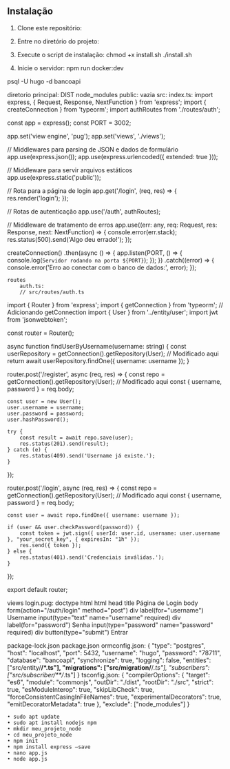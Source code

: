 
## Instalação

1. Clone este repositório:

2. Entre no diretório do projeto:

3. Execute o script de instalação:
chmod +x install.sh
./install.sh

4. Inicie o servidor:
 npm run docker:dev

psql -U hugo -d bancoapi



diretorio principal:
DIST
node_modules
public: vazia
src:
index.ts: 
import express, { Request, Response, NextFunction } from 'express';
import { createConnection } from 'typeorm';
import authRoutes from './routes/auth';

const app = express();
const PORT = 3002;

app.set('view engine', 'pug');
app.set('views', './views');

// Middlewares para parsing de JSON e dados de formulário
app.use(express.json());
app.use(express.urlencoded({ extended: true }));

// Middleware para servir arquivos estáticos
app.use(express.static('public'));

// Rota para a página de login
app.get('/login', (req, res) => {
    res.render('login');
});

// Rotas de autenticação
app.use('/auth', authRoutes);

// Middleware de tratamento de erros
app.use((err: any, req: Request, res: Response, next: NextFunction) => {
    console.error(err.stack);
    res.status(500).send('Algo deu errado!');
});

createConnection()
    .then(async () => {
        app.listen(PORT, () => {
            console.log(`Servidor rodando na porta ${PORT}`);
        });
    })
    .catch((error) => {
        console.error('Erro ao conectar com o banco de dados:', error);
    });


    routes
        auth.ts:
        // src/routes/auth.ts

import { Router } from 'express';
import { getConnection } from 'typeorm';  // Adicionando getConnection
import { User } from '../entity/user';
import jwt from 'jsonwebtoken';

const router = Router();

async function findUserByUsername(username: string) {
    const userRepository = getConnection().getRepository(User);  // Modificado aqui
    return await userRepository.findOne({ username: username });
}

router.post('/register', async (req, res) => {
    const repo = getConnection().getRepository(User);  // Modificado aqui
    const { username, password } = req.body;

    const user = new User();
    user.username = username;
    user.password = password;
    user.hashPassword();

    try {
        const result = await repo.save(user);
        res.status(201).send(result);
    } catch (e) {
        res.status(409).send('Username já existe.');
    }
});

router.post('/login', async (req, res) => {
    const repo = getConnection().getRepository(User);  // Modificado aqui
    const { username, password } = req.body;

    const user = await repo.findOne({ username: username });

    if (user && user.checkPassword(password)) {
        const token = jwt.sign({ userId: user.id, username: user.username }, "your_secret_key", { expiresIn: "1h" });
        res.send({ token });
    } else {
        res.status(401).send('Credenciais inválidas.');
    }
});

export default router;

views
login.pug:
doctype html
html
    head
        title Página de Login
    body
        form(action="/auth/login" method="post")
            div
                label(for="username") Username
                input(type="text" name="username" required)
            div
                label(for="password") Senha
                input(type="password" name="password" required)
            div
                button(type="submit") Entrar

package-lock.json
package.json
ormconfig.json:
{
    "type": "postgres",
    "host": "localhost",
    "port": 5432,
    "username": "hugo",
    "password": "78711",
    "database": "bancoapi",
    "synchronize": true,
    "logging": false,
    "entities": ["src/entity/**/*.ts"],
    "migrations": ["src/migration/**/*.ts"],
    "subscribers": ["src/subscriber/**/*.ts"]
  }
tsconfig.json: {
  "compilerOptions": {
    "target": "es6",
    "module": "commonjs",
    "outDir": "./dist",
    "rootDir": "./src",
    "strict": true,
    "esModuleInterop": true,
    "skipLibCheck": true,
    "forceConsistentCasingInFileNames": true,
    "experimentalDecorators": true,
    "emitDecoratorMetadata": true
  },
  "exclude": ["node_modules"]
}

    • sudo apt update
    • sudo apt install nodejs npm
    • mkdir meu_projeto_node
    • cd meu_projeto_node
    • npm init
    • npm install express –save
    • nano app.js
    • node app.js
